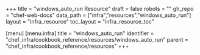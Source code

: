 +++
title = "windows_auto_run Resource"
draft = false
robots = ""
gh_repo = "chef-web-docs"
data_path = ["infra","resources","windows_auto_run"]
layout = "infra_resource"
toc_layout = "infra_resource_toc"

[menu]
  [menu.infra]
    title = "windows_auto_run"
    identifier = "chef_infra/cookbook_reference/resources/windows_auto_run"
    parent = "chef_infra/cookbook_reference/resources"
+++

<!-- The contents of this page are automatically generated from the windows_auto_run.yaml file in the data directory. -->
<!-- To suggest a change, edit the https://github.com/chef/chef/blob/master/lib/chef/resource/windows_auto_run.rb file
      and submit a pull request to the https://github.com/chef/chef repository. -->
